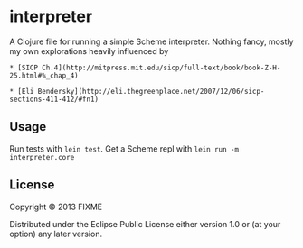 # interpreter

A Clojure file for running a simple Scheme interpreter.  Nothing fancy, mostly my own explorations heavily influenced by

    * [SICP Ch.4](http://mitpress.mit.edu/sicp/full-text/book/book-Z-H-25.html#%_chap_4)

    * [Eli Bendersky](http://eli.thegreenplace.net/2007/12/06/sicp-sections-411-412/#fn1)

## Usage

Run tests with `lein test`.  Get a Scheme repl with `lein run -m interpreter.core`

## License

Copyright © 2013 FIXME

Distributed under the Eclipse Public License either version 1.0 or (at
your option) any later version.
